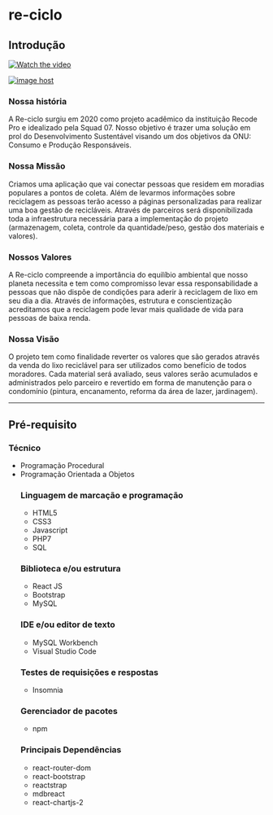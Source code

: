 # re-ciclo


## Introdução
[![Watch the video](https://i.imgur.com/vKb2F1B.png)](https://www.youtube.com/watch?v=o6mhReCGxXU&t=0s)

<a href="https://imgbox.com/iiQwWPc3" target="_blank"><img src="https://images2.imgbox.com/3f/b4/iiQwWPc3_o.png" alt="image host"/></a>
### Nossa história

<p>
A Re-ciclo surgiu em 2020 como projeto acadêmico da instituição Recode Pro e idealizado pela Squad 07. Nosso objetivo é trazer uma solução em prol do Desenvolvimento Sustentável visando um dos objetivos da ONU: Consumo e Produção Responsáveis.
</p>

### Nossa Missão

<p>
Criamos uma aplicação que vai conectar pessoas que residem em moradias populares a pontos de coleta. Além de levarmos informações sobre reciclagem as pessoas terão acesso a páginas personalizadas para realizar uma boa gestão de recicláveis. Através de parceiros será disponibilizada toda a infraestrutura necessária para a implementação do projeto (armazenagem, coleta, controle da quantidade/peso, gestão dos materiais e valores).
</p>

### Nossos Valores

<p>
A Re-ciclo compreende a importância do equilíbio ambiental que nosso planeta necessita e tem como compromisso levar essa responsabilidade a pessoas que não dispõe de condições para aderir à reciclagem de lixo em seu dia a dia. Através de informações, estrutura e conscientização acreditamos que a reciclagem pode levar mais qualidade de vida para pessoas de baixa renda.
</p>

### Nossa Visão

<p>
O projeto tem como finalidade reverter os valores que são gerados através da venda do lixo reciclável para ser utilizados como benefício de todos moradores. Cada material será avaliado, seus valores serão acumulados e administrados pelo parceiro e revertido em forma de manutenção para o condomínio (pintura, encanamento, reforma da área de lazer, jardinagem).
</p>



<hr/>

## Pré-requisito


### Técnico
<ul>
  <li>Programação Procedural</li>
  <li>Programação Orientada a Objetos</li>
</u>

### Linguagem de marcação e programação
 <ul>
  <li>HTML5</li>
  <li>CSS3</li>
  <li>Javascript</li>
  <li>PHP7</li>
  <li>SQL</li>
</ul>

### Biblioteca e/ou estrutura
<ul>
  <li>React JS</li>
  <li>Bootstrap</li>
  <li>MySQL</li>
</ul>

### IDE e/ou editor de texto
<ul>
  <li>MySQL Workbench</li>
  <li>Visual Studio Code</li>
</ul>

### Testes de requisições e respostas
<ul>
  <li>Insomnia</li>
</ul>

### Gerenciador de pacotes
<ul>
  <li>npm</li>
</ul>



### Principais Dependências
<ul>
  <li>react-router-dom</li>
  <li>react-bootstrap</li>
  <li>reactstrap</li>
  <li>mdbreact</li>
  <li>react-chartjs-2</li>
</ul>
